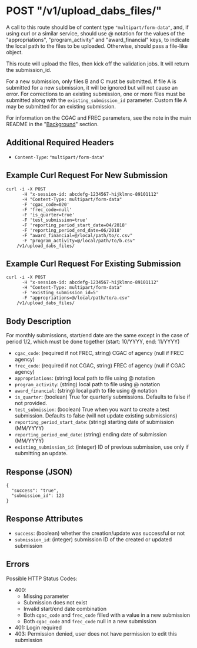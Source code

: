 # POST "/v1/upload\_dabs\_files/"
A call to this route should be of content type `"multipart/form-data"`, and, if using curl or a similar service, should use @ notation for the values of the "appropriations", "program\_activity" and "award\_financial" keys, to indicate the local path to the files to be uploaded. Otherwise, should pass a file-like object.

This route will upload the files, then kick off the validation jobs. It will return the submission\_id.

For a new submission, only files B and C must be submitted. If file A is submitted for a new submission, it will be ignored but will not cause an error. For corrections to an existing submission, one or more files must be submitted along with the `existing_submission_id` parameter. Custom file A may be submitted for an existing submission.

For information on the CGAC and FREC parameters, see the note in the main README in the "[Background](../../README.md#background)" section.

## Additional Required Headers
- `Content-Type`: `"multipart/form-data"`

## Example Curl Request For New Submission
```
curl -i -X POST 
      -H "x-session-id: abcdefg-1234567-hijklmno-89101112"  
      -H "Content-Type: multipart/form-data" 
      -F 'cgac_code=020' 
      -F 'frec_code=null' 
      -F 'is_quarter=true' 
      -F 'test_submission=true'
      -F 'reporting_period_start_date=04/2018' 
      -F 'reporting_period_end_date=06/2018'
      -F "award_financial=@/local/path/to/c.csv"  
      -F "program_activity=@/local/path/to/b.csv"
    /v1/upload_dabs_files/
```

## Example Curl Request For Existing Submission
```
curl -i -X POST 
      -H "x-session-id: abcdefg-1234567-hijklmno-89101112"  
      -H "Content-Type: multipart/form-data" 
      -F 'existing_submission_id=5' 
      -F "appropriations=@/local/path/to/a.csv"
    /v1/upload_dabs_files/
```

## Body Description
For monthly submissions, start/end date are the same except in the case of period 1/2, which must be done together (start: 10/YYYY, end: 11/YYYY)

- `cgac_code`: (required if not FREC, string) CGAC of agency (null if FREC agency)
- `frec_code`: (required if not CGAC, string) FREC of agency (null if CGAC agency)
- `appropriations`: (string) local path to file using @ notation
- `program_activity`: (string) local path to file using @ notation
- `award_financial`: (string) local path to file using @ notation
- `is_quarter`: (boolean) True for quarterly submissions. Defaults to false if not provided.
- `test_submission`: (boolean) True when you want to create a test submission. Defaults to false (will not update existing submissions)
- `reporting_period_start_date`: (string) starting date of submission (MM/YYYY)
- `reporting_period_end_date`: (string) ending date of submission (MM/YYYY)
- `existing_submission_id`: (integer) ID of previous submission, use only if submitting an update.

## Response (JSON)
```
{
  "success": "true",
  "submission_id": 123
}
```

## Response Attributes
- `success`: (boolean) whether the creation/update was successful or not
- `submission_id`: (integer) submission ID of the created or updated submission

## Errors
Possible HTTP Status Codes:

- 400:
    - Missing parameter
    - Submission does not exist
    - Invalid start/end date combination
    - Both `cgac_code` and `frec_code` filled with a value in a new submission
    - Both `cgac_code` and `frec_code` null in a new submission
- 401: Login required
- 403: Permission denied, user does not have permission to edit this submission